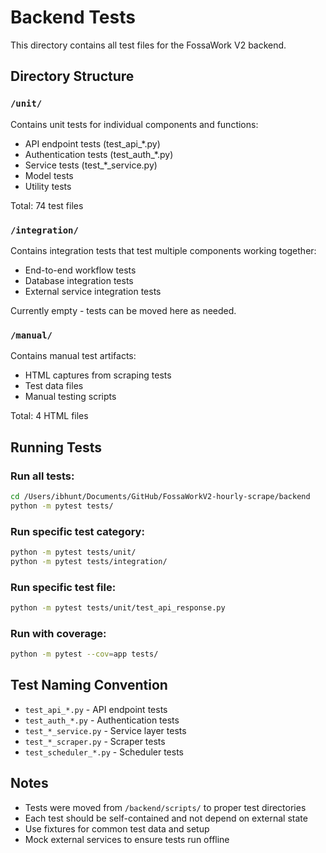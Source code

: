 # Backend Tests

This directory contains all test files for the FossaWork V2 backend.

## Directory Structure

### `/unit/`
Contains unit tests for individual components and functions:
- API endpoint tests (test_api_*.py)
- Authentication tests (test_auth_*.py)
- Service tests (test_*_service.py)
- Model tests
- Utility tests

Total: 74 test files

### `/integration/`
Contains integration tests that test multiple components working together:
- End-to-end workflow tests
- Database integration tests
- External service integration tests

Currently empty - tests can be moved here as needed.

### `/manual/`
Contains manual test artifacts:
- HTML captures from scraping tests
- Test data files
- Manual testing scripts

Total: 4 HTML files

## Running Tests

### Run all tests:
```bash
cd /Users/ibhunt/Documents/GitHub/FossaWorkV2-hourly-scrape/backend
python -m pytest tests/
```

### Run specific test category:
```bash
python -m pytest tests/unit/
python -m pytest tests/integration/
```

### Run specific test file:
```bash
python -m pytest tests/unit/test_api_response.py
```

### Run with coverage:
```bash
python -m pytest --cov=app tests/
```

## Test Naming Convention

- `test_api_*.py` - API endpoint tests
- `test_auth_*.py` - Authentication tests
- `test_*_service.py` - Service layer tests
- `test_*_scraper.py` - Scraper tests
- `test_scheduler_*.py` - Scheduler tests

## Notes

- Tests were moved from `/backend/scripts/` to proper test directories
- Each test should be self-contained and not depend on external state
- Use fixtures for common test data and setup
- Mock external services to ensure tests run offline